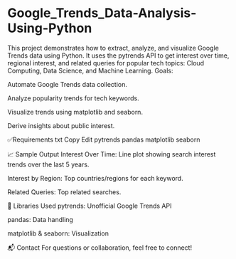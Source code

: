 # Google_Trends_Data-Analysis-Using-Python
This project demonstrates how to extract, analyze, and visualize Google Trends data using Python. It uses the pytrends API to get interest over time, regional interest, and related queries for popular tech topics: Cloud Computing, Data Science, and Machine Learning.
Goals:

Automate Google Trends data collection.

Analyze popularity trends for tech keywords.

Visualize trends using matplotlib and seaborn.

Derive insights about public interest.

✅Requirements
txt
Copy
Edit
pytrends
pandas
matplotlib
seaborn

📈 Sample Output
Interest Over Time: Line plot showing search interest trends over the last 5 years.

Interest by Region: Top countries/regions for each keyword.

Related Queries: Top related searches.

🧩 Libraries Used
pytrends: Unofficial Google Trends API

pandas: Data handling

matplotlib & seaborn: Visualization

📬 Contact
For questions or collaboration, feel free to connect!

